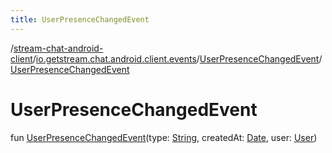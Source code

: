 ```yaml
---
title: UserPresenceChangedEvent
---
```

/[stream-chat-android-client](../../index.md)/[io.getstream.chat.android.client.events](../index.md)/[UserPresenceChangedEvent](index.md)/[UserPresenceChangedEvent](UserPresenceChangedEvent.md)  
  
  
  
# UserPresenceChangedEvent  
fun [UserPresenceChangedEvent](UserPresenceChangedEvent.md)(type: [String](https://kotlinlang.org/api/latest/jvm/stdlib/kotlin/-string/index.html), createdAt: [Date](https://developer.android.com/reference/kotlin/java/util/Date.html), user: [User](../../io.getstream.chat.android.client.models/User/index.md))

